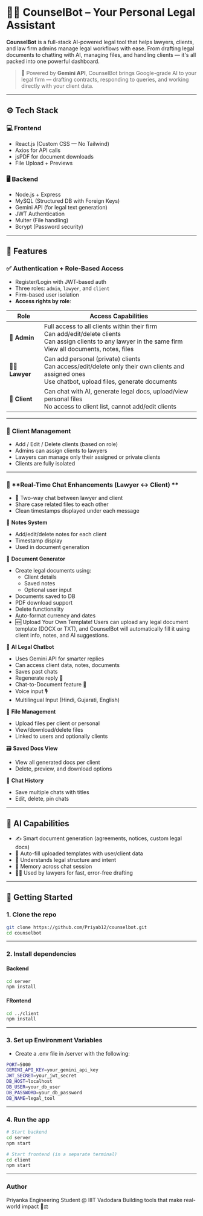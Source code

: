 # 🧑‍⚖️ CounselBot – Your Personal Legal Assistant

<!-- **CounselBot** is a full-stack AI-powered legal tool that helps lawyers and individuals manage clients, take smart notes, generate legal documents, chat with an AI lawyer, and organize legal files — all in one sleek dashboard. -->
**CounselBot** is a full-stack AI-powered legal tool that helps lawyers, clients, and law firm admins manage legal workflows with ease. From drafting legal documents to chatting with AI, managing files, and handling clients — it's all packed into one powerful dashboard.

<!-- > 🧠 Powered by Gemini API, CounselBot combines Google-level AI smarts with your client data for real-time legal drafting, smart chatbot advice, and fully automated workflows. -->

> 🧠 Powered by **Gemini API**, CounselBot brings Google-grade AI to your legal firm — drafting contracts, responding to queries, and working directly with your client data.

---

## ⚙️ Tech Stack

### 💻 Frontend
- React.js (Custom CSS — No Tailwind)
- Axios for API calls
- jsPDF for document downloads
- File Upload + Previews

### 🖥️ Backend
- Node.js + Express
- MySQL (Structured DB with Foreign Keys)
- Gemini API (for legal text generation)
- JWT Authentication
- Multer (File handling)
- Bcrypt (Password security)

---

## 🌟 Features

<!-- ✅ **Authentication**
- Register / Login (JWT-based)
- Auth-protected routes
- User-specific data isolation

👥 **Client Management**
- Add / Edit / Delete clients
- Linked with logged-in user -->

### ✅ **Authentication + Role-Based Access**
- Register/Login with JWT-based auth
- Three roles: `admin`, `lawyer`, and `client`
- Firm-based user isolation
- **Access rights by role**:

| Role     | Access Capabilities |
|----------|---------------------|
| 👑 **Admin** | Full access to all clients within their firm<br>Can add/edit/delete clients<br>Can assign clients to any lawyer in the same firm<br>View all documents, notes, files |
| 👨‍⚖️ **Lawyer** | Can add personal (private) clients<br>Can access/edit/delete only their own clients and assigned ones<br>Use chatbot, upload files, generate documents |
| 👤 **Client** | Can chat with AI, generate legal docs, upload/view personal files<br>No access to client list, cannot add/edit clients |

---

### 👥 **Client Management**
- Add / Edit / Delete clients (based on role)
- Admins can assign clients to lawyers
- Lawyers can manage only their assigned or private clients
- Clients are fully isolated

---
### 💬 **Real-Time Chat Enhancements (Lawyer ↔ Client) **
- 🔁 Two-way chat between lawyer and client
- Share case related files to each other 
- Clean timestamps displayed under each message


📝 **Notes System**
- Add/edit/delete notes for each client
- Timestamp display
- Used in document generation

📄 **Document Generator**
- Create legal documents using:
  - Client details
  - Saved notes
  - Optional user input
- Documents saved to DB
- PDF download support
- Delete functionality
- Auto-format currency and dates
- 🆕 Upload Your Own Template! Users can upload any legal document template (DOCX or TXT), and CounselBot will automatically fill it using client info, notes, and AI suggestions.

💬 **AI Legal Chatbot**
- Uses Gemini API for smarter replies
- Can access client data, notes, documents
- Saves past chats
- Regenerate reply 🔁
- Chat-to-Document feature 📝
- Voice input 🎙️
- Multilingual Input (Hindi, Gujarati, English)

📂 **File Management**
- Upload files per client or personal
- View/download/delete files
- Linked to users and optionally clients

🗃️ **Saved Docs View**
- View all generated docs per client
- Delete, preview, and download options

📌 **Chat History**
- Save multiple chats with titles
- Edit, delete, pin chats

---

## 🧠 AI Capabilities

- ✍️ Smart document generation (agreements, notices, custom legal docs)
- 📄 Auto-fill uploaded templates with user/client data
- 🧾 Understands legal structure and intent
- 🔁 Memory across chat session
- 🧑‍💼 Used by lawyers for fast, error-free drafting

---

## 🚀 Getting Started

### 1. Clone the repo
```bash
git clone https://github.com/Priyab12/counselbot.git
cd counselbot
```
---

### 2. Install dependencies

#### Backend
```bash
cd server
npm install
```
#### FRontend
```bash
cd ../client
npm install
```
---

### 3. Set up Environment Variables
- Create a .env file in /server with the following:
```bash
PORT=5000
GEMINI_API_KEY=your_gemini_api_key
JWT_SECRET=your_jwt_secret
DB_HOST=localhost
DB_USER=your_db_user
DB_PASSWORD=your_db_password
DB_NAME=legal_tool
```
---

### 4. Run the app
```bash
# Start backend
cd server
npm start

# Start frontend (in a separate terminal)
cd client
npm start
```
---
### Author
Priyanka
Engineering Student @ IIIT Vadodara
Building tools that make real-world impact 💼⚖️


